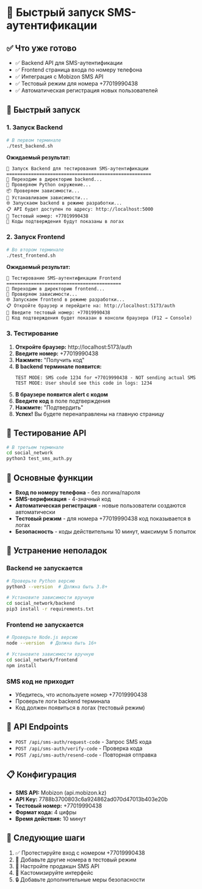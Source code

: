 # 🚀 Быстрый запуск SMS-аутентификации

## ✅ Что уже готово

- ✅ Backend API для SMS-аутентификации
- ✅ Frontend страница входа по номеру телефона
- ✅ Интеграция с Mobizon SMS API
- ✅ Тестовый режим для номера +77019990438
- ✅ Автоматическая регистрация новых пользователей

## 🚀 Быстрый запуск

### 1. Запуск Backend

```bash
# В первом терминале
./test_backend.sh
```

**Ожидаемый результат:**
```
🚀 Запуск Backend для тестирования SMS-аутентификации
=====================================================
🔧 Переходим в директорию backend...
🐍 Проверяем Python окружение...
📦 Проверяем зависимости...
🔧 Устанавливаем зависимости...
🌐 Запускаем backend в режиме разработки...
📋 API будет доступен по адресу: http://localhost:5000
📱 Тестовый номер: +77019990438
🔐 Коды подтверждения будут показаны в логах
```

### 2. Запуск Frontend

```bash
# Во втором терминале
./test_frontend.sh
```

**Ожидаемый результат:**
```
🚀 Тестирование SMS-аутентификации Frontend
==========================================
📱 Переходим в директорию frontend...
🔧 Проверяем зависимости...
🌐 Запускаем frontend в режиме разработки...
📋 Откройте браузер и перейдите на: http://localhost:5173/auth
📱 Введите тестовый номер: +77019990438
🔐 Код подтверждения будет показан в консоли браузера (F12 → Console)
```

### 3. Тестирование

1. **Откройте браузер:** http://localhost:5173/auth
2. **Введите номер:** +77019990438
3. **Нажмите:** "Получить код"
4. **В backend терминале появится:**
   ```
   TEST MODE: SMS code 1234 for +77019990438 - NOT sending actual SMS
   TEST MODE: User should see this code in logs: 1234
   ```
5. **В браузере появится alert с кодом**
6. **Введите код** в поле подтверждения
7. **Нажмите:** "Подтвердить"
8. **Успех!** Вы будете перенаправлены на главную страницу

## 🔧 Тестирование API

```bash
# В третьем терминале
cd social_network
python3 test_sms_auth.py
```

## 📱 Основные функции

- **Вход по номеру телефона** - без логина/пароля
- **SMS-верификация** - 4-значный код
- **Автоматическая регистрация** - новые пользователи создаются автоматически
- **Тестовый режим** - для номера +77019990438 код показывается в логах
- **Безопасность** - коды действительны 10 минут, максимум 5 попыток

## 🐛 Устранение неполадок

### Backend не запускается
```bash
# Проверьте Python версию
python3 --version  # Должна быть 3.8+

# Установите зависимости вручную
cd social_network/backend
pip3 install -r requirements.txt
```

### Frontend не запускается
```bash
# Проверьте Node.js версию
node --version  # Должна быть 16+

# Установите зависимости вручную
cd social_network/frontend
npm install
```

### SMS код не приходит
- Убедитесь, что используете номер +77019990438
- Проверьте логи backend терминала
- Код должен появиться в логах (тестовый режим)

## 🔐 API Endpoints

- `POST /api/sms-auth/request-code` - Запрос SMS кода
- `POST /api/sms-auth/verify-code` - Проверка кода
- `POST /api/sms-auth/resend-code` - Повторная отправка

## 📋 Конфигурация

- **SMS API:** Mobizon (api.mobizon.kz)
- **API Key:** 7788b3700803c6a924862ad070d47013b403e20b
- **Тестовый номер:** +77019990438
- **Формат кода:** 4 цифры
- **Время действия:** 10 минут

## 🎯 Следующие шаги

1. ✅ Протестируйте вход с номером +77019990438
2. 🔄 Добавьте другие номера в тестовый режим
3. 🚀 Настройте продакшн SMS API
4. 🎨 Кастомизируйте интерфейс
5. 🔒 Добавьте дополнительные меры безопасности

